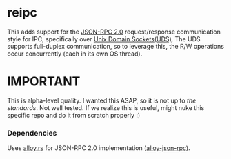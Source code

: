 # reipc
This adds support for the [JSON-RPC 2.0](https://www.jsonrpc.org/specification) request/response communication style for IPC, specifically over [Unix Domain Sockets(UDS)](https://en.wikipedia.org/wiki/Unix_domain_socket).
The UDS supports full-duplex communication, so to leverage this, the R/W operations occur concurrently (each in its own OS thread).

# IMPORTANT 
This is alpha-level quality. I wanted this ASAP, so it is not up to _the standards_.
Not well tested.
If we realize this is useful, might nuke this specific repo and do it from scratch properly :)

### Dependencies
Uses [alloy.rs](https://github.com/alloy-rs/alloy) for JSON-RPC 2.0 implementation ([alloy-json-rpc](https://github.com/alloy-rs/alloy/tree/main/crates/json-rpc)).
